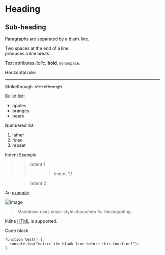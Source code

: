 Heading
=======

Sub-heading
-----------

Paragraphs are separated
by a blank line.

Two spaces at the end of a line  
produces a line break.

Text attributes _italic_, 
**bold**, `monospace`.

Horizontal rule:

---

Strikethrough:
~~strikethrough~~

Bullet list:

  * apples
  * oranges
  * pears

Numbered list:

  1. lather
  2. rinse
  3. repeat
  
Indent Example
>> indent 1  
>>  >> Indent 1.1  


>> indent 2  

An [example](http://example.com).

![Image](Icon-pictures.png "icon")

> Markdown uses email-style 
> characters for blockquoting.

Inline <abbr title="Hypertext Markup Language">HTML</abbr> is supported.

Code block  

```
function test() {
  console.log("notice the blank line before this function?");
}
```
